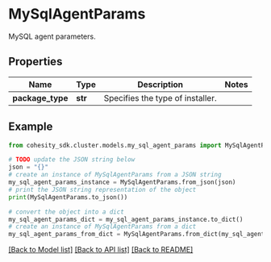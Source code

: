 # MySqlAgentParams

MySQL agent parameters.

## Properties

Name | Type | Description | Notes
------------ | ------------- | ------------- | -------------
**package_type** | **str** | Specifies the type of installer. | 

## Example

```python
from cohesity_sdk.cluster.models.my_sql_agent_params import MySqlAgentParams

# TODO update the JSON string below
json = "{}"
# create an instance of MySqlAgentParams from a JSON string
my_sql_agent_params_instance = MySqlAgentParams.from_json(json)
# print the JSON string representation of the object
print(MySqlAgentParams.to_json())

# convert the object into a dict
my_sql_agent_params_dict = my_sql_agent_params_instance.to_dict()
# create an instance of MySqlAgentParams from a dict
my_sql_agent_params_from_dict = MySqlAgentParams.from_dict(my_sql_agent_params_dict)
```
[[Back to Model list]](../README.md#documentation-for-models) [[Back to API list]](../README.md#documentation-for-api-endpoints) [[Back to README]](../README.md)


